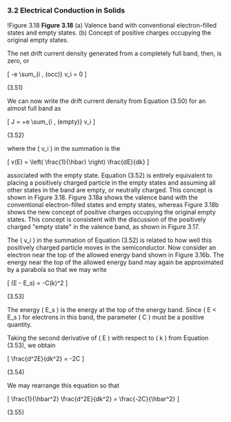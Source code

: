 ### 3.2 Electrical Conduction in Solids

!Figure 3.18
**Figure 3.18** (a) Valence band with conventional electron-filled states and empty states. (b) Concept of positive charges occupying the original empty states.

The net drift current density generated from a completely full band, then, is zero, or

\[
-e \sum_{i \, (occ)} v_i = 0
\]

(3.51)

We can now write the drift current density from Equation (3.50) for an almost full band as

\[
J = +e \sum_{i \, (empty)} v_i
\]

(3.52)

where the \( v_i \) in the summation is the

\[
v(E) = \left( \frac{1}{\hbar} \right) \frac{dE}{dk}
\]

associated with the empty state. Equation (3.52) is entirely equivalent to placing a positively charged particle in the empty states and assuming all other states in the band are empty, or neutrally charged. This concept is shown in Figure 3.18. Figure 3.18a shows the valence band with the conventional electron-filled states and empty states, whereas Figure 3.18b shows the new concept of positive charges occupying the original empty states. This concept is consistent with the discussion of the positively charged "empty state" in the valence band, as shown in Figure 3.17.

The \( v_i \) in the summation of Equation (3.52) is related to how well this positively charged particle moves in the semiconductor. Now consider an electron near the top of the allowed energy band shown in Figure 3.16b. The energy near the top of the allowed energy band may again be approximated by a parabola so that we may write

\[
(E - E_s) = -C(k)^2
\]

(3.53)

The energy \( E_s \) is the energy at the top of the energy band. Since \( E < E_s \) for electrons in this band, the parameter \( C \) must be a positive quantity.

Taking the second derivative of \( E \) with respect to \( k \) from Equation (3.53), we obtain

\[
\frac{d^2E}{dk^2} = -2C
\]

(3.54)

We may rearrange this equation so that

\[
\frac{1}{\hbar^2} \frac{d^2E}{dk^2} = \frac{-2C}{\hbar^2}
\]

(3.55)